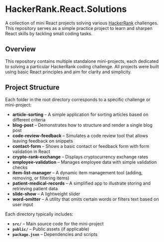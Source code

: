 # HackerRank.React.Solutions

A collection of mini React projects solving various [HackerRank](https://www.hackerrank.com/) challenges. This repository serves as a simple practice project to learn and sharpen React skills by tackling small coding tasks.

## Overview

This repository contains multiple standalone mini-projects, each dedicated to solving a particular HackerRank coding challenge. All projects were built using basic React principles and aim for clarity and simplicity.

## Project Structure

Each folder in the root directory corresponds to a specific challenge or mini-project:

- **article-sorting** – A simple application for sorting articles based on different criteria
- **blog-post** – Demonstrates how to structure and render a single blog post
- **code-review-feedback** – Simulates a code review tool that allows leaving feedback on snippets
- **contact-form** – Shows a basic contact or feedback form with form validation in React
- **crypto-rank-exchange** – Displays cryptocurrency exchange rates
- **employee-validation** – Manages employee data with simple validation checks
- **item-list-manager** – A dynamic item management tool (adding, removing, or filtering items)
- **patient-medical-records** – A simplified app to illustrate storing and retrieving patient data
- **slide-show** – A lightweight slider
- **word-omitter** – A utility that omits certain words or filters text based on user input

Each directory typically includes:

- **`src/`** – Main source code for the mini-project
- **`public/`** – Public assets (if applicable)
- **`package.json`** – Dependencies and scripts
